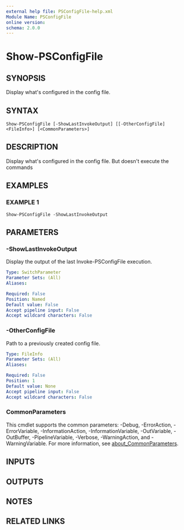 ```yaml
---
external help file: PSConfigFile-help.xml
Module Name: PSConfigFile
online version:
schema: 2.0.0
---
```


# Show-PSConfigFile

## SYNOPSIS
Display what's configured in the config file.

## SYNTAX

```
Show-PSConfigFile [-ShowLastInvokeOutput] [[-OtherConfigFile] <FileInfo>] [<CommonParameters>]
```

## DESCRIPTION
Display what's configured in the config file.
But doesn't execute the commands

## EXAMPLES

### EXAMPLE 1
```
Show-PSConfigFile -ShowLastInvokeOutput
```

## PARAMETERS

### -ShowLastInvokeOutput
Display the output of the last Invoke-PSConfigFile execution.

```yaml
Type: SwitchParameter
Parameter Sets: (All)
Aliases:

Required: False
Position: Named
Default value: False
Accept pipeline input: False
Accept wildcard characters: False
```

### -OtherConfigFile
Path to a previously created config file.

```yaml
Type: FileInfo
Parameter Sets: (All)
Aliases:

Required: False
Position: 1
Default value: None
Accept pipeline input: False
Accept wildcard characters: False
```

### CommonParameters
This cmdlet supports the common parameters: -Debug, -ErrorAction, -ErrorVariable, -InformationAction, -InformationVariable, -OutVariable, -OutBuffer, -PipelineVariable, -Verbose, -WarningAction, and -WarningVariable. For more information, see [about_CommonParameters](http://go.microsoft.com/fwlink/?LinkID=113216).

## INPUTS

## OUTPUTS

## NOTES

## RELATED LINKS
